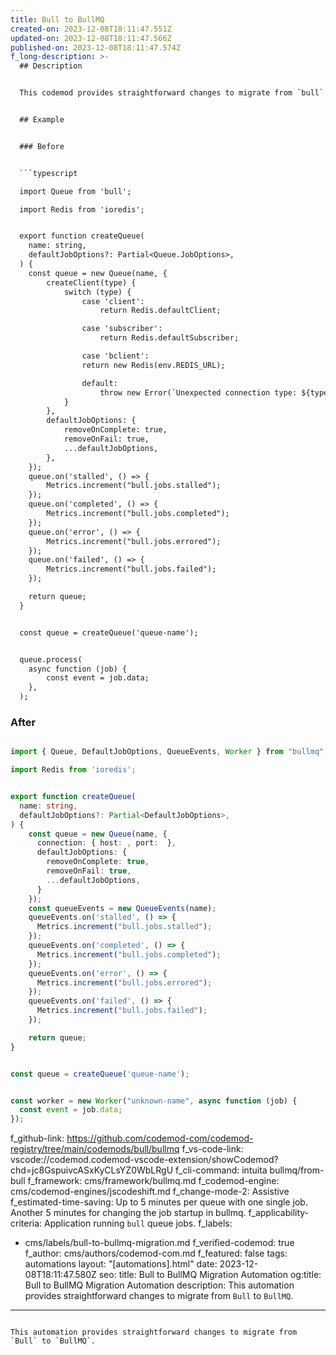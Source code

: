 ```yaml
---
title: Bull to BullMQ
created-on: 2023-12-08T18:11:47.551Z
updated-on: 2023-12-08T18:11:47.566Z
published-on: 2023-12-08T18:11:47.574Z
f_long-description: >-
  ## Description


  This codemod provides straightforward changes to migrate from `bull` to `bullmq`. You have to manually create queue names for the existing queues in your application. You need to apply these names for the created workers in the files that previously used `.process()`.


  ## Example


  ### Before


  ```typescript

  import Queue from 'bull';

  import Redis from 'ioredis';


  export function createQueue(
  	name: string,
  	defaultJobOptions?: Partial<Queue.JobOptions>,
  ) {
  	const queue = new Queue(name, {
  		createClient(type) {
  			switch (type) {
  				case 'client':
  					return Redis.defaultClient;

  				case 'subscriber':
  					return Redis.defaultSubscriber;

  				case 'bclient':
  			    return new Redis(env.REDIS_URL);

  				default:
  					throw new Error(`Unexpected connection type: ${type}`);
  			}
  		},
  		defaultJobOptions: {
  			removeOnComplete: true,
  			removeOnFail: true,
  			...defaultJobOptions,
  		},
  	});
  	queue.on('stalled', () => {
  		Metrics.increment("bull.jobs.stalled");
  	});
  	queue.on('completed', () => {
  		Metrics.increment("bull.jobs.completed");
  	});
  	queue.on('error', () => {
  		Metrics.increment("bull.jobs.errored");
  	});
  	queue.on('failed', () => {
  		Metrics.increment("bull.jobs.failed");
  	});

  	return queue;
  }


  const queue = createQueue('queue-name');


  queue.process(
  	async function (job) {
  		const event = job.data;
  	},
  );

  ```


  ### After


  ```typescript

  import { Queue, DefaultJobOptions, QueueEvents, Worker } from "bullmq";

  import Redis from 'ioredis';


  export function createQueue(
    name: string,
    defaultJobOptions?: Partial<DefaultJobOptions>,
  ) {
      const queue = new Queue(name, {
        connection: { host: , port:  },
        defaultJobOptions: {
          removeOnComplete: true,
          removeOnFail: true,
          ...defaultJobOptions,
        }
      });
      const queueEvents = new QueueEvents(name);
      queueEvents.on('stalled', () => {
        Metrics.increment("bull.jobs.stalled");
      });
      queueEvents.on('completed', () => {
        Metrics.increment("bull.jobs.completed");
      });
      queueEvents.on('error', () => {
        Metrics.increment("bull.jobs.errored");
      });
      queueEvents.on('failed', () => {
        Metrics.increment("bull.jobs.failed");
      });

      return queue;
  }


  const queue = createQueue('queue-name');


  const worker = new Worker("unknown-name", async function (job) {
    const event = job.data;
  });

  ```
f_github-link: https://github.com/codemod-com/codemod-registry/tree/main/codemods/bull/bullmq
f_vs-code-link: vscode://codemod.codemod-vscode-extension/showCodemod?chd=jc8GspuivcASxKyCLsYZ0WbLRgU
f_cli-command: intuita bullmq/from-bull
f_framework: cms/framework/bullmq.md
f_codemod-engine: cms/codemod-engines/jscodeshift.md
f_change-mode-2: Assistive
f_estimated-time-saving: Up to 5 minutes per queue with one single job. Another
  5 minutes for changing the job startup in bullmq.
f_applicability-criteria: Application running `bull` queue jobs.
f_labels:
  - cms/labels/bull-to-bullmq-migration.md
f_verified-codemod: true
f_author: cms/authors/codemod-com.md
f_featured: false
tags: automations
layout: "[automations].html"
date: 2023-12-08T18:11:47.580Z
seo:
  title: Bull to BullMQ Migration Automation
  og:title: Bull to BullMQ Migration Automation
  description: This automation provides straightforward changes to migrate from
    `Bull` to `BullMQ`.
---
```

This automation provides straightforward changes to migrate from `Bull` to `BullMQ`.